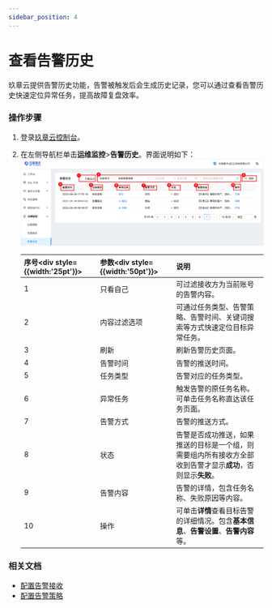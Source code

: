 ```yaml
---
sidebar_position: 4
---
```




# 查看告警历史

玖章云提供告警历史功能，告警被触发后会生成历史记录，您可以通过查看告警历史快速定位异常任务，提高故障复盘效率。

### 操作步骤

1. 登录[玖章云控制台](https://console.9z.cloud)。

2. 在左侧导航栏单击**运维监控**>**告警历史**。界面说明如下：![interface](./image/interface.png)

   | 序号<div style={{width:'25pt'}}></div> | 参数<div style={{width:'50pt'}}></div> | 说明                                                         |
   | -------------------------------------- | -------------------------------------- | ------------------------------------------------------------ |
   | 1                                      | 只看自己                               | 可过滤接收方为当前账号的告警内容。                           |
   | 2                                      | 内容过滤选项                           | 可通过任务类型、告警策略、告警时间、关键词搜索等方式快速定位目标异常任务。 |
   | 3                                      | 刷新                                   | 刷新告警历史页面。                                           |
   | 4                                      | 告警时间                               | 告警的推送时间。                                             |
   | 5                                      | 任务类型                               | 告警对应的任务类型。                                         |
   | 6                                      | 异常任务                               | 触发告警的原任务名称。可单击任务名称直达该任务页面。         |
   | 7                                      | 告警方式                               | 告警的推送方式。                                             |
   | 8                                      | 状态                                   | 告警是否成功推送，如果推送的目标是一个组，则需要组内所有接收方全部收到告警才显示**成功**，否则显示**失败**。 |
   | 9                                      | 告警内容                               | 告警的详情，包含任务名称、失败原因等内容。                   |
   | 10                                     | 操作                                   | 可单击**详情**查看目标告警的详细情况。包含**基本信息**、**告警设置**、**告警内容**等。 |

   

### 相关文档

* [配置告警接收](alart_receiver.md)
* [配置告警策略](alart_rule.md)
